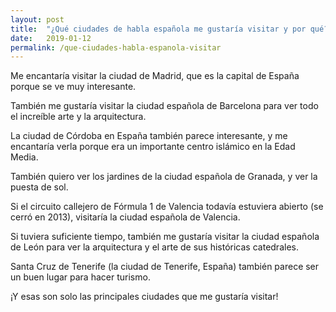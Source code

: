 ```yaml
---
layout: post
title:  "¿Qué ciudades de habla española me gustaría visitar y por qué?"
date:   2019-01-12
permalink: /que-ciudades-habla-espanola-visitar
---
```


<!--
Essential Question:
What Spanish-speaking cities would I like to visit and why?
-->

<!--I'd love to visit the city of Madrid, which is the capital of Spain because it looks very interesting.-->
Me encantaría visitar la ciudad de Madrid, que es la capital de España porque se ve muy interesante.

<!--I would also like to visit the Spanish city Barcelona to see all of the amazing art and architecture.-->
También me gustaría visitar la ciudad española de Barcelona para ver todo el increíble arte y la arquitectura.

<!--The city of Córdoba in Spain also looks interesting, and I'd love to see it because it was a major Islamic center in the Middle Ages.-->
La ciudad de Córdoba en España también parece interesante, y me encantaría verla porque era un importante centro islámico en la Edad Media.

<!--I also want to see the gardens in the Spanish city of Granada, and see the sunset.-->
También quiero ver los jardines de la ciudad española de Granada, y ver la puesta de sol.

<!--If the Formula 1 Valencia Street Circuit was still open (it was closed in 2013), I would visit the Spanish city of Valencia.-->
Si el circuito callejero de Fórmula 1 de Valencia todavía estuviera abierto (se cerró en 2013), visitaría la ciudad española de Valencia.

<!--If I had enough time, I'd also like to visit the Spanish city of León to see the architecture and  art of its historical cathedrals.-->
Si tuviera suficiente tiempo, también me gustaría visitar la ciudad española de León para ver la arquitectura y el arte de sus históricas catedrales.

<!--Santa Cruz de Tenerife (the city of Tenerife, Spain) looks like a nice place to go sightseeing as well.-->
Santa Cruz de Tenerife (la ciudad de Tenerife, España) también parece ser un buen lugar para hacer turismo.

<!--And those are only the main cities that I'd like to visit!-->
¡Y esas son solo las principales ciudades que me gustaría visitar!
